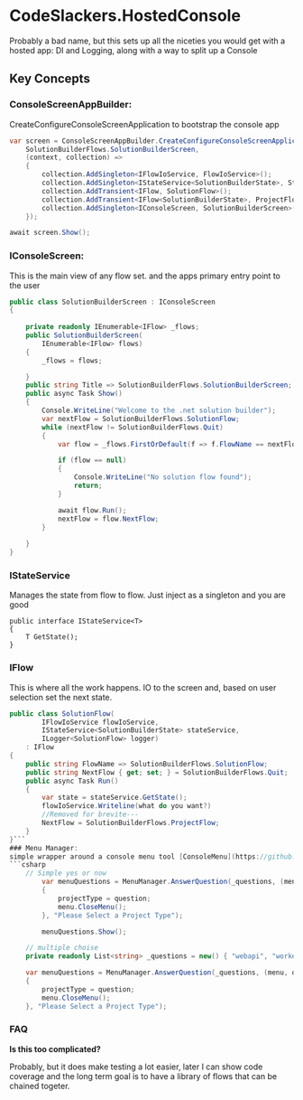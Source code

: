 # CodeSlackers.HostedConsole
Probably a bad name, but this sets up all the niceties you would get with a hosted app: DI and Logging, along with a way to split up a Console

## Key Concepts
### ConsoleScreenAppBuilder: 
CreateConfigureConsoleScreenApplication to bootstrap the console app 
```csharp
var screen = ConsoleScreenAppBuilder.CreateConfigureConsoleScreenApplication(
    SolutionBuilderFlows.SolutionBuilderScreen,
    (context, collection) =>
    {
        collection.AddSingleton<IFlowIoService, FlowIoService>();
        collection.AddSingleton<IStateService<SolutionBuilderState>, StateService>();
        collection.AddTransient<IFlow, SolutionFlow>();
        collection.AddTransient<IFlow<SolutionBuilderState>, ProjectFlow>();
        collection.AddSingleton<IConsoleScreen, SolutionBuilderScreen>();
    });

await screen.Show();

```

### IConsoleScreen: 
This is the main view of any flow set.  and the apps primary entry point to the user
```csharp
public class SolutionBuilderScreen : IConsoleScreen
{
    
    private readonly IEnumerable<IFlow> _flows;
    public SolutionBuilderScreen(
        IEnumerable<IFlow> flows)
    {
        _flows = flows;

    }
    public string Title => SolutionBuilderFlows.SolutionBuilderScreen;
    public async Task Show()
    {
        Console.WriteLine("Welcome to the .net solution builder");
        var nextFlow = SolutionBuilderFlows.SolutionFlow;
        while (nextFlow != SolutionBuilderFlows.Quit)
        {
            var flow = _flows.FirstOrDefault(f => f.FlowName == nextFlow);

            if (flow == null)
            {
                Console.WriteLine("No solution flow found");
                return;
            }

            await flow.Run();
            nextFlow = flow.NextFlow;
        }
        
    }
}
```
### IStateService
Manages the state from flow to flow. Just inject as a singleton and you are good
```chsarp
public interface IStateService<T>
{
    T GetState();
}
```
### IFlow
This is where all the work happens. IO to the screen and, based on user selection set the next state.

```csharp
public class SolutionFlow(
        IFlowIoService flowIoService, 
        IStateService<SolutionBuilderState> stateService,
        ILogger<SolutionFlow> logger) 
    : IFlow
{
    public string FlowName => SolutionBuilderFlows.SolutionFlow;
    public string NextFlow { get; set; } = SolutionBuilderFlows.Quit;
    public async Task Run()
    {
        var state = stateService.GetState();
        flowIoService.Writeline(what do you want?)
        //Removed for brevite---
        NextFlow = SolutionBuilderFlows.ProjectFlow;
    }
}```
### Menu Manager: 
simple wrapper around a console menu tool [ConsoleMenu](https://github.com/lechu445/ConsoleMenu)
```csharp
    // Simple yes or now
        var menuQuestions = MenuManager.AnswerQuestion(_questions, (menu, question) =>
        {
            projectType = question;
            menu.CloseMenu();
        }, "Please Select a Project Type");

        menuQuestions.Show();

    // multiple choise
    private readonly List<string> _questions = new() { "webapi", "worker", "blazor" };

    var menuQuestions = MenuManager.AnswerQuestion(_questions, (menu, question) =>
    {
        projectType = question;
        menu.CloseMenu();
    }, "Please Select a Project Type");


```
### FAQ
**Is this too complicated?**

Probably, but it does make testing a lot easier, later I can show code coverage and the long term goal is to have a library of flows that can be chained togeter.


